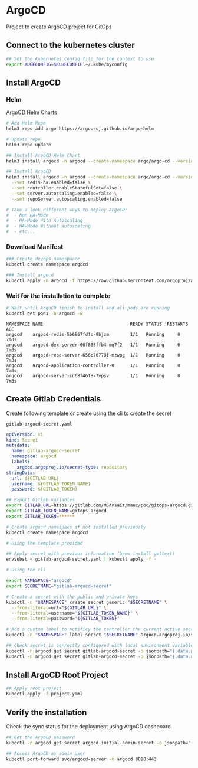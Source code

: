 # ArgoCD

Project to create ArgoCD project for GitOps

## Connect to the kubernetes cluster

```bash
## Set the kubernetes config file for the context to use
export KUBECONFIG=$KUBECONFIG:~/.kube/myconfig
```

## Install ArgoCD

### Helm

[ArgoCD Helm Charts](https://github.com/argoproj/argo-helm/tree/master/charts/argo-cd)

```bash
# Add Helm Repo
helm3 repo add argo https://argoproj.github.io/argo-helm

# Update repo
helm3 repo update

## Install ArgoCD Helm Chart
helm3 install argocd -n argocd --create-namespace argo/argo-cd --version 3.33.5

## Install ArgoCD
helm3 install argocd -n argocd --create-namespace argo/argo-cd --version 3.33.5 \
  --set redis-ha.enabled=false \
  --set controller.enableStatefulSet=false \
  --set server.autoscaling.enabled=false \
  --set repoServer.autoscaling.enabled=false

# Take a look different ways to deploy ArgoCD: 
#  - Non HA-Mode
#  - HA-Mode With Autoscaling
#  - HA-Mode Without autoscaling
#  - etc...
```

### Download Manifest

```bash
### Create devops namespaace
kubectl create namespace argocd

### Install argocd 
kubectl apply -n argocd -f https://raw.githubusercontent.com/argoproj/argo-cd/stable/manifests/install.yaml
```

### Wait for the installation to complete

```bash
# Wait until ArgoCD finish to install and all pods are running
kubectl get pods -n argocd -w
```

```console
NAMESPACE NAME                                 READY STATUS  RESTARTS  AGE
argocd    argocd-redis-5b6967fdfc-9bjzm        1/1   Running     0     7m3s
argocd    argocd-dex-server-66f865ffb4-mq7f2   1/1   Running     0     7m3s
argocd    argocd-repo-server-656c76778f-mzwpg  1/1   Running     0     7m3s
argocd    argocd-application-controller-0      1/1   Running     0     7m3s
argocd    argocd-server-cd68f46f8-7vpsv        1/1   Running     0     7m3s
```

## Create Gitlab Credentials

Create following template or create using the cli to create the secret

`gitlab-argocd-secret.yaml`

```yaml
apiVersion: v1
kind: Secret
metadata:
  name: gitlab-argocd-secret
  namespace: argocd
  labels:
    argocd.argoproj.io/secret-type: repository
stringData:
  url: ${GITLAB_URL}
  username: ${GITLAB_TOKEN_NAME}
  password: ${GITLAB_TOKEN}
```

```bash
## Export Gitlab variables
export GITLAB_URL=https://gitlab.com/MSAnsait/mauc/poc/gitops-argocd.git
export GITLAB_TOKEN_NAME=gitops-argocd
export GITLAB_TOKEN=******

# Create argocd namespace if not installed previously
kubectl create namespace argocd

# Using the template provided

## Apply secret with previous information (brew install gettext)
envsubst < gitlab-argocd-secret.yaml | kubectl apply -f -

# Using the cli

export NAMESPACE="argocd"
export SECRETNAME="gitlab-argocd-secret"

# Create a secret with the public and private keys
kubectl -n "$NAMESPACE" create secret generic "$SECRETNAME" \
  --from-literal=url="${GITLAB_URL}" \
  --from-literal=username="${GITLAB_TOKEN_NAME}" \
  --from-literal=password="${GITLAB_TOKEN}"

# Add a custom label to notificy the controller the current active secret to use
kubectl -n "$NAMESPACE" label secret "$SECRETNAME" argocd.argoproj.io/secret-type=repository
```

```bash
## Check secret is correctly configured with local environment variables
kubectl -n argocd get secret gitlab-argocd-secret -o jsonpath="{.data.password}" | base64 -d; echo 
kubectl -n argocd get secret gitlab-argocd-secret -o jsonpath="{.data.username}" | base64 -d; echo 
```

## Install ArgoCD Root Project

```bash
## Apply root project
Kubectl apply -f project.yaml
```

## Verify the installation

Check the sync status for the deployment using ArgoCD dashboard

```bash
## Get the ArgoCD password
kubectl -n argocd get secret argocd-initial-admin-secret -o jsonpath="{.data.password}" | base64 -d; echo

## Access ArgoCD as admin user
kubectl port-forward svc/argocd-server -n argocd 8080:443
```
